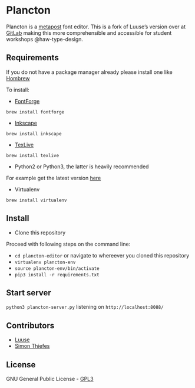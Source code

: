 # Plancton
Plancton is a [metapost](https://en.wikipedia.org/wiki/MetaPost) font editor.
This is a fork of Luuse’s version over at [GitLab](https://gitlab.com/Luuse/plancton/plancton-editor) making this more comprehensible and accessible for student workshops @haw-type-design.

## Requirements
If you do not have a package manager already please install one like [Hombrew](https://brew.sh)
 
To install:
 * [FontForge](https://fontforge.org/)
 
```brew install fontforge```

 * [Inkscape](https://inkscape.org/)

```brew install inkscape```

 * [TexLive](https://tug.org/texlive/)

```brew install texlive```

 * Python2 or Python3, the latter is heavily recommended

For example get the latest version [here](https://www.python.org/downloads/)

 * Virtualenv

```brew install virtualenv```

## Install

 * Clone this repository

Proceed with following steps on the command line:
 * `cd plancton-editor` or navigate to whereever you cloned this repository
 * `virtualenv plancton-env`
 * `source plancton-env/bin/activate`
 * `pip3 install -r requirements.txt`

## Start server

`python3 plancton-server.py` listening on `http://localhost:8088/`

## Contributors
* [Luuse](http://www.luuse.io/)
* [Simon Thiefes](https://simonthiefes.de)

## License

GNU General Public License - [GPL3](https://www.gnu.org/licenses/gpl-3.0.en.html)


